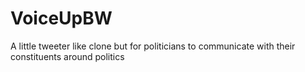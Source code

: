 # VoiceUpBW
A little tweeter like clone but for politicians to communicate with their constituents around politics
